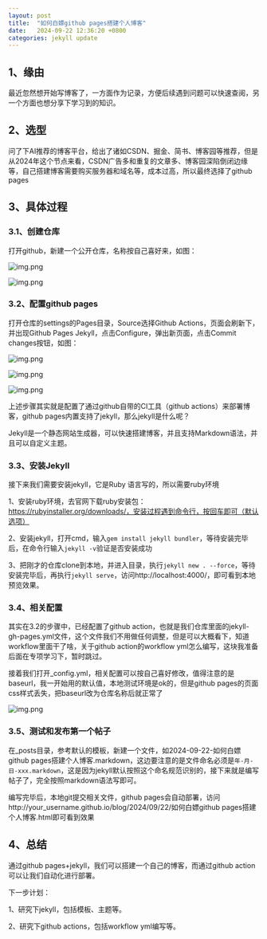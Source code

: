 ```yaml
---
layout: post
title:  "如何白嫖github pages搭建个人博客"
date:   2024-09-22 12:36:20 +0800
categories: jekyll update
---
```

## 1、缘由
最近忽然想开始写博客了，一方面作为记录，方便后续遇到问题可以快速查阅，另一个方面也想分享下学习到的知识。

## 2、选型
问了下AI推荐的博客平台，给出了诸如CSDN、掘金、简书、博客园等推荐，但是从2024年这个节点来看，CSDN广告多和重复的文章多、博客园深陷倒闭边缘等，自己搭建博客需要购买服务器和域名等，成本过高，所以最终选择了github pages

## 3、具体过程
### 3.1、创建仓库
打开github，新建一个公开仓库，名称按自己喜好来，如图：

![img.png](1.png)

![img.png](2.png)

### 3.2、配置github pages
打开仓库的settings的Pages目录，Source选择Github Actions，页面会刷新下，并出现Github Pages Jekyll，点击Configure，弹出新页面，点击Commit changes按钮，如图：

![img.png](3.png)

![img.png](4.png)

![img.png](5.png)

上述步骤其实就是配置了通过github自带的CI工具（github actions）来部署博客，github pages内置支持了jekyll，那么jekyll是什么呢？

Jekyll是一个静态网站生成器，可以快速搭建博客，并且支持Markdown语法，并且可以自定义主题。

### 3.3、安装Jekyll
接下来我们需要安装jekyll，它是Ruby 语言写的，所以需要ruby环境

1、安装ruby环境，去官网下载ruby安装包：https://rubyinstaller.org/downloads/，安装过程遇到命令行，按回车即可（默认选项）

2、安装jekyll，打开cmd，输入`gem install jekyll bundler`，等待安装完毕后，在命令行输入`jekyll -v`验证是否安装成功

3、把刚才的仓库clone到本地，并进入目录，执行`jekyll new . --force`，等待安装完毕后，再执行`jekyll serve`，访问http://localhost:4000/，即可看到本地预览效果。

### 3.4、相关配置
其实在3.2的步骤中，已经配置了github action，也就是我们仓库里面的jekyll-gh-pages.yml文件，这个文件我们不用做任何调整，但是可以大概看下，知道workflow里面干了啥，关于github action的workflow yml怎么编写，这块我准备后面在专项学习下，暂时跳过。

接着我们打开_config.yml，相关配置可以按自己喜好修改，值得注意的是baseurl，我一开始用的默认值，本地测试环境是ok的，但是github pages的页面css样式丢失，把baseurl改为仓库名称后就正常了

![img.png](6.png)

### 3.5、测试和发布第一个帖子
在_posts目录，参考默认的模板，新建一个文件，如2024-09-22-如何白嫖github pages搭建个人博客.markdown，这边要注意的是文件命名必须是`年-月-日-xxx.markdown`，这是因为jekyll默认按照这个命名规范识别的，接下来就是编写帖子了，完全按照markdown语法写即可。

编写完毕后，本地git提交相关文件，github pages会自动部署，访问http://your_username.github.io/blog/2024/09/22/如何白嫖github pages搭建个人博客.html即可看到效果

## 4、总结
通过github pages+jekyll，我们可以搭建一个自己的博客，而通过github action可以让我们自动化进行部署。

下一步计划：

1、研究下jekyll，包括模板、主题等。

2、研究下github actions，包括workflow yml编写等。



